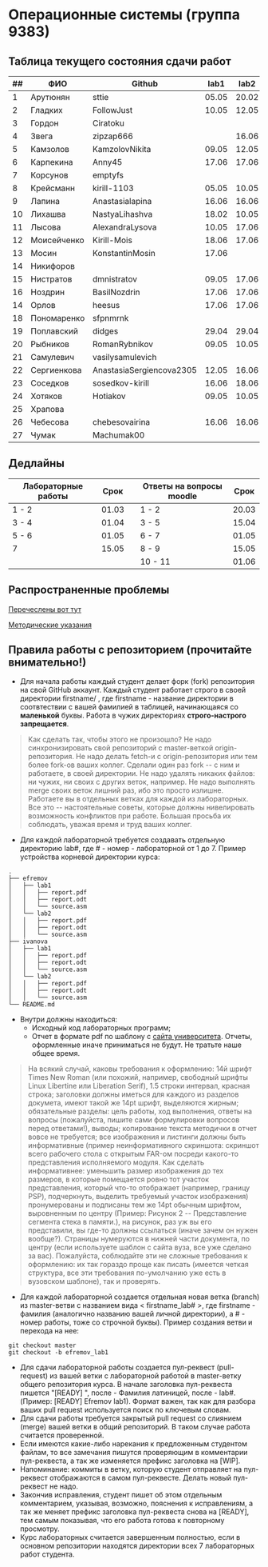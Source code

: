 # Операционные системы (группа 9383)

## Таблица текущего состояния сдачи работ

| ##   | ФИО          | Github                   | lab1  | lab2  | lab3  | lab4  | lab5  | lab6  | lab7  |
| ---- | ------------ | ------------------------ | ----- | ----- | ----- | ----- | ----- | ----- | ----- |
| 1    | Арутюнян     | sttie                    | 05.05 | 20.02 | 05.05 | 12.05 | 05.05 | 12.05 | 13.05 |
| 2    | Гладких      | FollowJust               | 10.05 | 12.05 | 12.05 | 12.05 | 12.05 | 12.05 | 12.05 |
| 3    | Гордон       | Ciratoku                 |       |       |       |       |       |       |       |
| 4    | Звега        | zipzap666                |       | 16.06 | 16.06 | 16.06 | 16.06 | 16.06 | 17.06 |
| 5    | Камзолов     | KamzolovNikita           | 09.05 | 12.05 | 12.05 | 12.05 | 12.05 | 12.05 | 12.05 |
| 6    | Карпекина    | Anny45                   | 17.06 | 17.06 | 17.06 |       | 17.06 | 17.06 | 17.06 |
| 7    | Корсунов     | emptyfs                  |       |       |       |       |       |       |       |
| 8    | Крейсманн    | kirill-1103              | 05.05 | 10.05 | 20.05 | 17.06 | 20.05 | 20.05 | 20.05 |
| 9    | Лапина       | Anastasialapina          | 16.06 | 16.06 | 17.06 | 16.06 | 16.06 | 16.06 | 16.06 |
| 10   | Лихашва      | NastyaLihashva           | 18.02 | 10.05 | 20.05 | 26.05 | 20.05 | 20.05 | 26.05 |
| 11   | Лысова       | AlexandraLysova          | 10.05 | 17.06 | 18.06 | 18.06 | 17.06 | 17.06 | 17.06 
| 12   | Моисейченко  | Kirill-Mois              | 18.06 | 17.06 | 18.06 | 17.06 | 17.06 | 17.06 | 18.06 |
| 13   | Мосин        | KonstantinMosin          | 17.06 |       | 17.06 |       |       | 17.06 |       |
| 14   | Никифоров    |                          |       |       |       |       |       |       |       |
| 15   | Нистратов    | dmnistratov              | 09.05 | 17.06 |       |       |       |       | 17.06 |
| 16   | Ноздрин      | BasilNozdrin             | 17.06 | 17.06 | 17.06 | 18.06 |       |       |       |
| 14   | Орлов        | heesus                   | 17.06 | 17.06 | 17.06 | 17.06 | 17.06 | 17.06 | 17.06 |
| 18   | Пономаренко  | sfpnmrnk                 |       |       |       |       |       |       |       |
| 19   | Поплавский   | didges                   | 29.04 | 29.04 | 29.04 | 29.04 | 29.04 | 06.05 | 07.05 |
| 20   | Рыбников     | RomanRybnikov            | 09.05 | 10.05 | 12.05 | 12.05 | 26.05 | 12.05 | 20.05 |
| 21   | Самулевич    | vasilysamulevich         |       |       |       |       |       |       |       |
| 22   | Сергиенкова  | AnastasiaSergiencova2305 | 12.05 | 16.06 | 16.06 | 12.05 | 16.06 | 16.06 | 16.06 |
| 23   | Соседков     | sosedkov-kirill          | 16.06 | 18.06 | 16.06 | 18.06 | 16.06 | 16.06 | 18.06 |
| 24   | Хотяков      | Hotiakov                 | 09.05 | 10.05 | 17.06 | 16.06 | 16.06 | 17.06 | 16.06 |
| 25   | Храпова      |                          |       |       |       |       |       |       |       |
| 26   | Чебесова     | chebesovairina           | 16.06 | 16.06 | 16.06 | 16.06 | 18.06 | 16.06 | 16.06 |
| 27   | Чумак        | Machumak00               |       |       |       |       |       |       |       |


## Дедлайны

| Лабораторные работы | Срок  | | Ответы на вопросы moodle | Срок  |
| ------------------- | ----- |-| ------------------------ | ----- |
|       1 - 2         | 01.03 | |          1 - 2           | 20.03 |
|       3 - 4         | 01.04 | |          3 - 5           | 15.04 |
|       5 - 6         | 01.05 | |          6 - 7           | 01.05 |
|         7           | 15.05 | |          8 - 9           | 15.05 |
|                     |       | |         10 - 11          | 01.06 |

## Распространенные проблемы

[Перечеслены вот тут](./FAQ.md)

[Методические указания](./os_labs_guide.pdf)

## Правила работы с репозиторием (прочитайте внимательно!)

 - Для начала работы каждый студент делает форк (fork) репозитория на свой GitHub аккаунт.
Каждый студент работает строго в своей директории firstname/ , где firstname - название директории в соотвтествии с вашей фамилией в таблицей, начинающаяся со **маленькой** буквы. Работа в чужих директориях **строго-настрого запрещается**.

> Как сделать так, чтобы этого не произошло? Не надо синхронизировать свой репозиторий с master-веткой origin-репозитория. Не надо делать fetch-и с origin-репозитория или тем более fork-ов ваших коллег. Сделали один раз fork -- с ним и работаете, в своей директории. Не надо удалять никаких файлов: ни чужих, ни своих с других веток, например. Не надо выполнять merge своих веток лишний раз, ибо это просто излишне. Работаете вы в отдельных ветках для каждой из лабораторных. Все это -- настоятельные советы, которые должны нивелировать возможность конфликтов при работе. Большая просьба их соблюдать, уважая время и труд ваших коллег.

- Для каждой лабораторной требуется создавать отдельную директорию lab#, где # - номер - лабораторной от 1 до 7. Пример устройства корневой директории курса:

```
.
├── efremov
│   ├── lab1
│   │   ├── report.pdf
│   │   ├── report.odt
│   │   └── source.asm
│   └── lab2
│   │   ├── report.pdf
│   │   ├── report.odt
│   │   └── source.asm
├── ivanova
│   ├── lab1
│   │   ├── report.pdf
│   │   ├── report.odt
│   │   └── source.asm
│   └── lab2
│   │   ├── report.pdf
│   │   ├── report.odt
│   │   └── source.asm
└── README.md
```

- Внутри должны находиться:
    - Исходный код лабораторных программ;
    - Отчет в формате pdf по шаблону с [сайта университета](https://etu.ru/ru/studentam/dokumenty-dlya-ucheby/). Отчеты, оформленные иначе приниматься не будут. Не тратьте наше общее время.

> На всякий случай, каковы требования к оформлению: 14й шрифт Times New Roman (или похожий, например, свободный шрифты Linux Libertine или Liberation Serif), 1.5 строки интервал, красная строка; заголовки должны иметься для каждого из разделов докумета, имеют такой же 14pt шрифт, выделяются жирным; обязательные разделы: цель работы, ход выполнения, ответы на вопросы (пожалуйста, пишите сами формулировки вопросов перед ответами!), выводы; копирование текста методички в отчет вовсе не требуется; все изображения и листинги должны быть информативные (пример неинформативного скриншота: скриншот всего рабочего стола с открытым FAR-ом посреди какого-то представления исполняемого модуля. Как сделать информативнее: уменьшить размер изображения до тех размеров, в которые помещается ровно тот участок представления, который что-то отображает (например, границу PSP), подчеркнуть, выделить требуемый участок изображения) пронумерованы и подписаны тем же 14pt обычным шрифтом, выровненным по центру (Пример: Рисунок 2 -- Представление сегмента стека в памяти.), на рисунок, раз уж вы его представили, вы где-то должны ссылаться (иначе зачем он нужен вообще?). Страницы нумеруются в нижней части документа, по центру (если используете шаблон с сайта вуза, все уже сделано за вас). Пожалуйста, соблюдайте эти не сложные требования к оформлению: их так гораздо проще как писать (имеется четкая структура, все эти требования по-умолчанию уже есть в вузовском шаблоне), так и проверять.

- Для каждой лабораторной создается отдельная новая ветка (branch) из master-ветви с названием вида < firstname_lab# >, где firstname - фамилия (аналогично названию вашей личной директории), а # - номер работы, тоже со строчной буквы). Пример создания ветви и перехода на нее:
```
git checkout master
git checkout -b efremov_lab1
```
- Для сдачи лабораторной работы создается пул-реквест (pull-request) из вашей ветки с лабораторной работой в master-ветку общего репозитория курса. В начале заголовка пул-реквеста пишется "[READY] ", после - Фамилия латиницей, после - lab#. (Пример: [READY] Efremov lab1). Формат важен, так как для разбора ваших pull request используется поиск по ключевым словам.
- Для сдачи работы требуется закрытый pull request со слиянием (merge) вашей ветки в общий репозиторий. В таком случае работа считается проверенной.
- Если имеются какие-либо нарекания к предложенным студентом файлам, то все замечания пишутся проверяющим в комментарии пул-реквеста, а так же изменяется префикс заголовка на [WIP].
- Напоминание: коммиты в ветку, которую студент отправляет на пул-реквест отображаются в самом пул-реквесте. Делать новый пул-реквест не надо.
- Закончив исправления, студент пишет об этом отдельным комментарием, указывая, возможно, пояснения к исправлениям, а так же меняет префикс заголовка пул-реквеста снова на [READY], тем самым показывая, что его работа готова к повторному просмотру.
- Курс лабораторных считается завершенным полностью, если в основном репозитории находятся директории всех 7 лабораторных работ студента.
